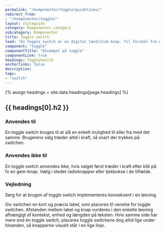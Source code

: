 ```yaml
---
permalink: "/komponenter/toggle/guidelines/"
redirect_from:
- "/komponenter/toggle/"
layout: styleguide
category: Komponenter_category
subcategory: Komponenter
title: Toggle switch
lead: "En toggle switch er en digital tænd/sluk-knap. Til forskel fra en radioknap eller tjekboks træder valget i kraft i det øjeblik brugerne interagerer med komponenten."
component: "toggle"
componentTitle: "Eksempel på toggle"
componentLink: true
headings: ToggleSwitch
anchorlinks: false
description:
tags:
- "switch"
---
```


{% assign headings = site.data.headings[page.headings] %}

[---- Sådan bruges komponenten -------------------------------------]: # 
<h2 id="{{ headings[0].id }}">{{ headings[0].h2 }}</h2>

### Anvendes til

En toggle switch bruges til at slå en enkelt mulighed til eller fra med det samme. Brugerens valg træder altid i kraft, så snart der trykkes på switchen.

### Anvendes ikke til

En toggle switch anvendes ikke, hvis valget først træder i kraft efter klik på fx en gem-knap. Vælg i stedet radioknapper eller tjekbokse i de tilfælde.

### Vejledning

Sørg for at brugen af toggle switch implementeres konsekvent i en løsning.

Giv switchen en kort og præcis label, som placeres til venstre for toggle switchen. Afstanden mellem label og knap vurderes i den enkelte løsning afhængigt af kontekst, enhed og længden på teksten. Hvis samme side har mere end én toggle switch, placeres toggle switchene dog altid lige under hinanden, så knapperne visuelt står i en lige linje.

